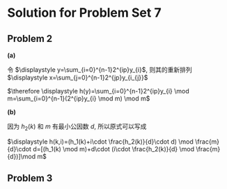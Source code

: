 # Solution for Problem Set 7

<!-- ## Problem 1

**(a)**

由 Stirling's approximation 可知 $\displaystyle k!\sim \sqrt{2\pi n}(\frac{n}{e})^{n}$, 或 $\displaystyle \sqrt{c_1 n}(\frac{n}{e})^{n}\leqslant k!\leqslant  \sqrt{c_2 n}(\frac{n}{e})^{n}$, 则 $\displaystyle \frac{\sqrt{c_1 k}}{k!}\leqslant (\frac{e}{k})^{k}$

即证 $\displaystyle Q_{k}=\binom{n}{k}\frac{1}{n^{k}}(1-\frac{1}{n})^{n-k}=\frac{n!}{k!(n-k)!}\cdot \frac{(n-1)^{n-k}}{n^{n}}\leqslant \frac{\sqrt{c_1 k}}{k!}\leqslant (\frac{e}{k})^{k}$

即证 $\displaystyle \frac{n!}{(n-k)!}\cdot \frac{(n-1)^{n-k}}{n^{n}}\leqslant \sqrt{c_1 k}$

即证 $\displaystyle \frac{\sqrt{c_2 n}(n-1)^{n-k}}{e^{n}(n-k)!}\leqslant \sqrt{c_1 k}$

可以看出, 当 $k$ 递增时, 不等式左边递减, 右边递增, 则我们令 $k=1$, 即只需证明

$\displaystyle \frac{\sqrt{n}(n-1)^{n-1}}{e^{n}(n-1)!}\leqslant \sqrt{\frac{c_1}{c_2}}$

即证 $\displaystyle \sqrt{n}(n-1)^{n-1}\leqslant \sqrt{\frac{c_1}{c_2}}e^{n}\cdot \sqrt{c_1 (n-1)}(\frac{n-1}{e})^{n-1}\leqslant \sqrt{\frac{c_1}{c_2}}e^{n}(n-1)!$

即证 $\displaystyle \sqrt{c_2n}\leqslant e\sqrt{c_1^{2}(n-1)}$

即证 $\displaystyle \frac{n}{n-1}\leqslant e^{2}\cdot \frac{c_1^{2}}{c_2}$

因为 $c_1$ 和 $c_2$ 是及其接近的一个数, 所以可以近似看作 $c_1\thickapprox c_2$, 那么就有 $\displaystyle \frac{c_1^{2}}{c_2}\thickapprox 1$ 成立

则 $\displaystyle \frac{n}{n-1}\leqslant \frac{2}{2-1}=2\leqslant e^{2}\cdot \frac{c_1^{2}}{c_2}$ 成立

则原式 $\displaystyle Q_{k}=\binom{n}{k}\frac{1}{n^{k}}(1-\frac{1}{n})^{n-k}\leqslant (\frac{e}{k})^{k}$ 成立.

**(b)**

记时间 $A_{i}$ 为第 $i$ 个位置刚好有 $k$ 个键且该位置有最多的键. 则 $P(A_{i})\leqslant Q_{k}$

由布尔不等式可知 $\displaystyle P_{k}=P(\bigcup_{i=1}^n A_{i})\leqslant \bigcup_{i=1}^n Q_{k}=nQ_{k}$

**(c)**

即证 $\displaystyle P_{k}\leqslant nQ_{k}\leqslant n(\frac{e}{k})^{k}<\frac{1}{n^{2}}$

即证 $\displaystyle k\lg k-k\lg e>3\lg n$

当 $k\geqslant 3$ 时, $k$ 递增, 则 $k\lg k-k\lg e$ 也递增

因为 $\displaystyle k\geqslant \frac{c\lg n}{\lg \lg n}$, 只需带入 $\displaystyle k= \frac{c\lg n}{\lg \lg n}$

则只需找出 $c$ 使得

$\displaystyle \frac{c\lg n}{\lg \lg n}(\lg\frac{c\lg n}{\lg \lg n}-\lg e)>3\lg n$

即 $\displaystyle \frac{c}{\lg \lg n}(\lg\frac{\lg n}{\lg \lg n}+(\lg c-\lg e))>3$

令 $t = \lg\lg n$, 则 $2^{t}=\lg n$, 即 

$\displaystyle c(1-\frac{\lg t}{t}+\frac{\lg c-\lg e}{t})>3$

令 $\displaystyle f(t)=1-\frac{\lg t}{t}+\frac{\lg c-\lg e}{t}$

则 $\displaystyle f'(t)=-\frac{\frac{1}{\ln 2}-\lg t}{t^{2}}-\frac{\lg c-\lg e}{t^{2}}=\frac{\lg t-\lg c}{t^{2}}$

所以带入 $t=2$, 则有 $\displaystyle c(1-\frac{\lg t}{t}+\frac{\lg c-\lg e}{t})=c(\frac{1}{2}+\frac{\lg c-\lg e}{2})>3$

取 $c=8$, 则 $\displaystyle c(\frac{1}{2}+\frac{\lg c-\lg e}{2})=4(1+3-\lg e)>3$

因为 $\displaystyle n\geqslant \frac{8\lg n}{\lg \lg n}$, 带入 $n=16$ 有 $\displaystyle 16\geqslant \frac{8\times 4}{2}$ 恰好成立, 说明 $n\geqslant 16$, 即 $t\geqslant 2$

现在有 $\displaystyle f(t)=1-\frac{\lg t}{t}+\frac{3-\lg e}{t}$,  $\displaystyle f'(t)=\frac{\lg t-3}{t^{2}}, t\geqslant 2$

则 $t=8$ 时有最小值 $\displaystyle f(8)=1-\frac{\lg t}{t}+\frac{3-\lg e}{t}=1-\frac{3}{8}+\frac{3-\lg e}{8}=1-\frac{\lg e}{8}>0$

可证明出, $k=8$ 满足 $\displaystyle P_{k}<\frac{1}{n^{2}}$, 当 $\displaystyle k\geqslant \frac{c\lg n}{\lg \lg n}$

**(d)**

$
\begin{aligned}
E(M)&=P(M<\frac{c\lg n}{\lg\lg n})\cdot E(M|M<\frac{c\lg n}{\lg\lg n})+\sum_{M=\frac{c\lg n}{\lg\lg n}}^{n}P(M)\cdot M \\
&\leqslant 1\cdot O(\frac{c\lg n}{\lg\lg n})+\sum_{M=\frac{c\lg n}{\lg\lg n}}^{n}\frac{1}{n^{2}}\cdot M \\
&\leqslant 1\cdot O(\frac{c\lg n}{\lg\lg n})+\sum_{M=1}^{n}\frac{1}{n^{2}}\cdot n \\
&= 1\cdot O(\frac{c\lg n}{\lg\lg n})+O(1) \\
&= \cdot O(\frac{c\lg n}{\lg\lg n}) \\
\end{aligned}
$ -->


## Problem 2

**(a)**

令 $\displaystyle y=\sum_{i=0}^{n-1}2^{ip}y_{i}$, 则其的重新排列 $\displaystyle x=\sum_{j=0}^{n-1}2^{jp}y_{i_{j}}$

$\therefore \displaystyle h(y)=\sum_{i=0}^{n-1}2^{ip}y_{i} \mod m=\sum_{i=0}^{n-1}(2^{ip}y_{i} \mod m) \mod m$

**(b)**

因为 $h_2(k)$ 和 $m$ 有最小公因数 $d$, 所以原式可以写成

$\displaystyle h(k,i)=(h_1(k)+i\cdot \frac{h_2(k)}{d}\cdot d) \mod \frac{m}{d}\cdot d=[(h_1(k) \mod m)+d\cdot (i\cdot \frac{h_2(k)}{d} \mod \frac{m}{d})]\mod m$


## Problem 3


